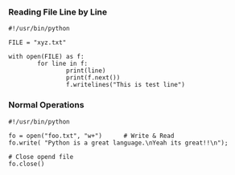 ### Reading File Line by Line

```
#!/usr/bin/python

FILE = "xyz.txt"

with open(FILE) as f:
        for line in f:
                print(line)
                print(f.next())        
                f.writelines("This is test line")
```

### Normal Operations

```
#!/usr/bin/python

fo = open("foo.txt", "w+")      # Write & Read
fo.write( "Python is a great language.\nYeah its great!!\n");

# Close opend file
fo.close()
```
